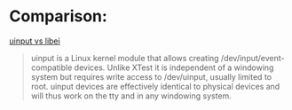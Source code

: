 # Comparison:
[uinput vs libei](https://gitlab.freedesktop.org/libinput/libei#uinput-vs-libei)
>uinput is a Linux kernel module that allows creating /dev/input/event-compatible devices. Unlike XTest it is independent of a windowing system but requires write access to /dev/uinput, usually limited to root. uinput devices are effectively identical to physical devices and will thus work on the tty and in any windowing system.
